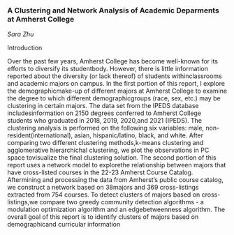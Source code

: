 ### A Clustering and Network Analysis of Academic Deparments at Amherst College

*Sara Zhu*


Introduction

Over the past few years, Amherst College has become well-known for its efforts to diversify its studentbody. However, there is little information reported about the diversity (or lack thereof) of students withinclassrooms and academic majors on campus. In the first portion of this report, I explore the demographicmake-up of different majors at Amherst College to examine the degree to which different demographicgroups (race, sex, etc.) may be clustering in certain majors. The data set from the IPEDS database includesinformation on 2150 degrees conferred to Amherst College students who graduated in 2018, 2019, 2020,and 2021 (IPEDS). The clustering analysis is performed on the following six variables: male, non-resident(international), asian, hispanic/latino, black, and white. After comparing two different clustering methods,k-means clustering and agglomerative hierarchichal clustering, we plot the observations in PC space tovisualize the final clustering solution. The second portion of this report uses a network model to explorethe relationship between majors that have cross-listed courses in the 22-23 Amherst Course Catalog. Aftermining and processing the data from Amherst’s public course catalog, we construct a network based on 38majors and 369 cross-listings extracted from 754 courses. To detect clusters of majors based on cross-listings,we compare two greedy community detection algorithms - a modulation optimization algorithm and an edgebetweenness algorithm. The overall goal of this report is to identify clusters of majors based on demographicand curricular information
